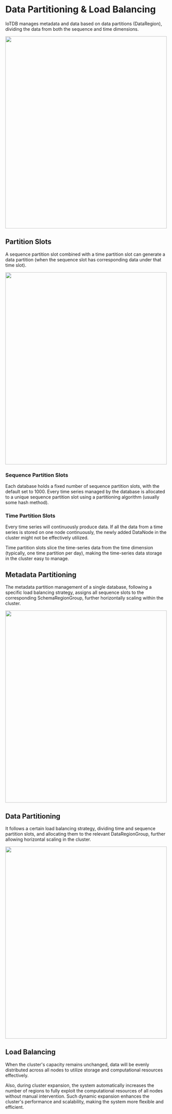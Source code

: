 <!--

    Licensed to the Apache Software Foundation (ASF) under one
    or more contributor license agreements.  See the NOTICE file
    distributed with this work for additional information
    regarding copyright ownership.  The ASF licenses this file
    to you under the Apache License, Version 2.0 (the
    "License"); you may not use this file except in compliance
    with the License.  You may obtain a copy of the License at
    
        http://www.apache.org/licenses/LICENSE-2.0
    
    Unless required by applicable law or agreed to in writing,
    software distributed under the License is distributed on an
    "AS IS" BASIS, WITHOUT WARRANTIES OR CONDITIONS OF ANY
    KIND, either express or implied.  See the License for the
    specific language governing permissions and limitations
    under the License.

-->

# Data Partitioning & Load Balancing

IoTDB manages metadata and data based on data partitions (DataRegion), dividing the data from both the sequence and time dimensions.

<img style="width:100%; max-width:800px; max-height:600px; margin-left:auto; margin-right:auto; display:block;" src="https://alioss.timecho.com/docs/img/%E5%88%86%E5%8C%BA%E6%A7%BD%E4%B8%8E%E6%95%B0%E6%8D%AE%E5%88%86%E5%8C%BA.png?raw=true">

## Partition Slots

A sequence partition slot combined with a time partition slot can generate a data partition (when the sequence slot has corresponding data under that time slot).

<img style="width:100%; max-width:800px; max-height:600px; margin-left:auto; margin-right:auto; display:block;" src="https://alioss.timecho.com/docs/img/SeriesPartitionSlot.png?raw=true">

### Sequence Partition Slots

Each database holds a fixed number of sequence partition slots, with the default set to 1000. Every time series managed by the database is allocated to a unique sequence partition slot using a partitioning algorithm (usually some hash method).

### Time Partition Slots

Every time series will continuously produce data. If all the data from a time series is stored on one node continuously, the newly added DataNode in the cluster might not be effectively utilized.

Time partition slots slice the time-series data from the time dimension (typically, one time partition per day), making the time-series data storage in the cluster easy to manage.

## Metadata Partitioning

The metadata partition management of a single database, following a specific load balancing strategy, assigns all sequence slots to the corresponding SchemaRegionGroup, further horizontally scaling within the cluster.

<img style="width:100%; max-width:800px; max-height:600px; margin-left:auto; margin-right:auto; display:block;" src="https://alioss.timecho.com/docs/img/SchemaRegion.png?raw=true">

## Data Partitioning

It follows a certain load balancing strategy, dividing time and sequence partition slots, and allocating them to the relevant DataRegionGroup, further allowing horizontal scaling in the cluster.

<img style="width:100%; max-width:800px; max-height:600px; margin-left:auto; margin-right:auto; display:block;" src="https://alioss.timecho.com/docs/img/DataRegion.png?raw=true">

## Load Balancing

When the cluster's capacity remains unchanged, data will be evenly distributed across all nodes to utilize storage and computational resources effectively.

Also, during cluster expansion, the system automatically increases the number of regions to fully exploit the computational resources of all nodes without manual intervention. Such dynamic expansion enhances the cluster's performance and scalability, making the system more flexible and efficient.